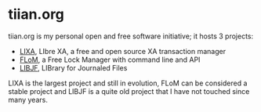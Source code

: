 # tiian.org

tiian.org is my personal open and free software initiative; it hosts 3 projects:

- [LIXA](/lixa), LIbre XA, a free and open source XA transaction manager
- [FLoM](/flom), a Free Lock Manager with command line and API
- [LIBJF](http://libjf.sourceforge.net), LIBrary for Journaled Files

LIXA is the largest project and still in evolution, FLoM can be considered a stable project and LIBJF is a quite old project that I have not touched since many years.
